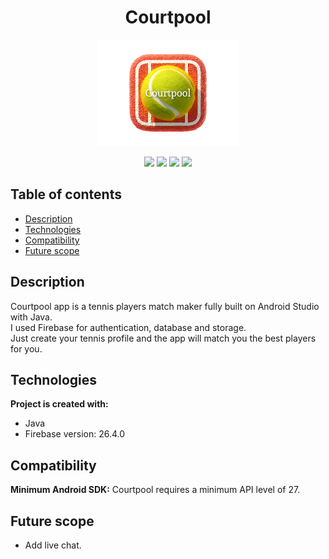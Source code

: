 <p>
<h1 align="center"> Courtpool</h1>
</p>

<p align="center">
<img src="./readme_assets/courtpool_splash.png" width="45%">
</p>

<p align="center">
  <img src="https://img.shields.io/badge/made%20by-roeib7-blue">
  <img src="https://img.shields.io/badge/Java-100%25-brightgreen">
  <img src="https://img.shields.io/badge/android%20studio-4.2-green">
  <img src="https://badges.frapsoft.com/os/v1/open-source.svg?v=103">
</p>

## Table of contents
* [Description](#description)
* [Technologies](#technologies)
* [Compatibility](#compatibility)
* [Future scope](#future-scope)


## Description
Courtpool app is a tennis players match maker fully built on Android Studio with Java.\
I used Firebase for authentication, database and storage.\
Just create your tennis profile and the app will match you the best players for you.


## Technologies
<b>Project is created with:</b>
* Java
* Firebase version: 26.4.0

## Compatibility
<b>Minimum Android SDK:</b> Courtpool requires a minimum API level of 27.

## Future scope

- Add live chat.

